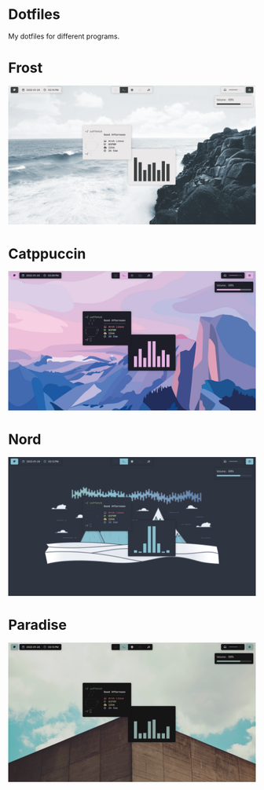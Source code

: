 # Dotfiles
My dotfiles for different programs.

# Frost
![](Frost/frost.png)

# Catppuccin
![](Catppuccin/catppuccin.png)

# Nord
![](Nord/nord.png)

# Paradise
![](Paradise/paradise.png)

